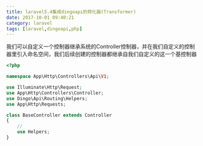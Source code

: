 ```yaml
---
title: laravel5.4集成dingoapi的转化器(Transformer)
date: 2017-10-01 09:40:21
category: laravel
tags: [laravel,dingoapi,php]
---
```

我们可以自定义一个控制器继承系统的Controller控制器，并在我们自定义的控制器里引入命名空间，我们后续创建的控制器都继承自我们自定义的这一个基控制器
```php
<?php

namespace App\Http\Controllers\Api\V1;

use Illuminate\Http\Request;
use App\Http\Controllers\Controller;
use Dingo\Api\Routing\Helpers;
use App\Http\Requests;

class BaseController extends Controller
{
    //
    use Helpers;
}

```